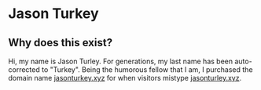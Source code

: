 # Jason Turkey

## Why does this exist?
Hi, my name is Jason Turley. For generations, my last name has been auto-corrected to
"Turkey". Being the humorous fellow that I am, I purchased the domain name
[jasonturkey.xyz](jasonturkey.xyz) for when visitors mistype
[jasonturley.xyz](jasonturley.xyz).
